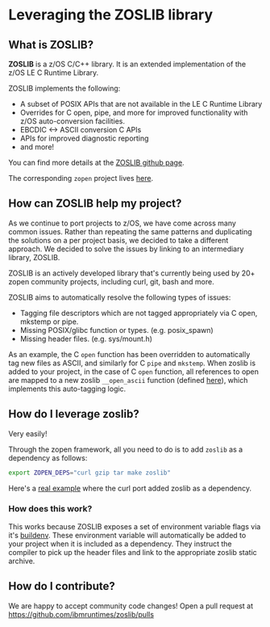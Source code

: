 # Leveraging the ZOSLIB library

## What is ZOSLIB?

**ZOSLIB** is a z/OS C/C++ library. It is an extended implementation of the z/OS LE C Runtime Library.

ZOSLIB implements the following:
* A subset of POSIX APIs that are not available in the LE C Runtime Library
* Overrides for C open, pipe, and more for improved functionality with z/OS auto-conversion facilities.
* EBCDIC <-> ASCII conversion C APIs
* APIs for improved diagnostic reporting
* and more!

You can find more details at the [ZOSLIB github page](https://github.com/ibmruntimes/zoslib/tree/zopen).

The corresponding `zopen` project lives [here](https://github.com/zopen-community/zoslibport).

## How can ZOSLIB help my project?

As we continue to port projects to z/OS, we have come across many common issues. Rather than repeating the same patterns and duplicating the solutions on a per project basis, we decided to take a different approach. We decided to solve the issues by linking to an intermediary library, ZOSLIB.

ZOSLIB is an actively developed library that's currently being used by 20+ zopen community projects, including curl, git, bash and more.

ZOSLIB aims to automatically resolve the following types of issues:
* Tagging file descriptors which are not tagged appropriately via C open, mkstemp or pipe.
* Missing POSIX/glibc function or types. (e.g. posix_spawn)
* Missing header files. (e.g. sys/mount.h)

As an example, the C `open` function has been overridden to automatically tag new files as ASCII, and similarly for C `pipe` and `mkstemp`. When zoslib is added to your project, in the case of C `open` function, all references to open are mapped to a new zoslib `__open_ascii` function (defined [here](https://github.com/ibmruntimes/zoslib/blob/zopen/src/zos-io.cc#L720)), which implements this auto-tagging logic.

## How do I leverage zoslib?

Very easily!

Through the zopen framework, all you need to do is to add `zoslib` as a dependency as follows:
```bash
export ZOPEN_DEPS="curl gzip tar make zoslib"
```
Here's a [real example](https://github.com/zopen-community/curlport/blob/main/buildenv#L3) where the curl port added zoslib as a dependency.

### How does this work?
This works because ZOSLIB exposes a set of environment variable flags via it's [buildenv](https://github.com/zopen-community/zoslibport/blob/main/buildenv#L35).
These environment variable will automatically be added to your project when it is included as a dependency. They instruct the compiler to pick up the header files and link to the appropriate zoslib static archive.

## How do I contribute?
We are happy to accept community code changes!
Open a pull request at https://github.com/ibmruntimes/zoslib/pulls

